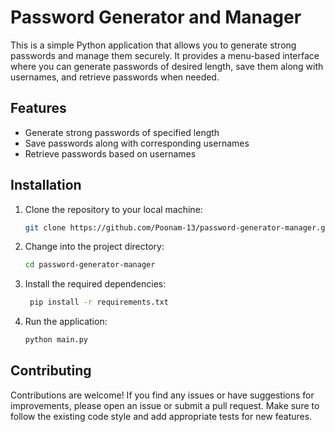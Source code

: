 # Password Generator and Manager

This is a simple Python application that allows you to generate strong passwords and manage them securely. It provides a menu-based interface where you can generate passwords of desired length, save them along with usernames, and retrieve passwords when needed.

## Features

- Generate strong passwords of specified length
- Save passwords along with corresponding usernames
- Retrieve passwords based on usernames

## Installation

1. Clone the repository to your local machine:

   ```bash
   git clone https://github.com/Poonam-13/password-generator-manager.git
   
2. Change into the project directory:

    ```bash
    cd password-generator-manager
3. Install the required dependencies:
   
   ```bash
    pip install -r requirements.txt

4. Run the application:

    ```bash
    python main.py
    
    
## Contributing

Contributions are welcome! If you find any issues or have suggestions for improvements, please open an issue or submit a pull request. Make sure to follow the existing code style and add appropriate tests for new features.
